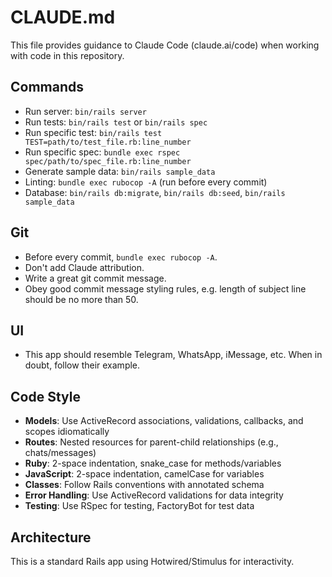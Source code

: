 # CLAUDE.md

This file provides guidance to Claude Code (claude.ai/code) when working with code in this repository.

## Commands

- Run server: `bin/rails server`
- Run tests: `bin/rails test` or `bin/rails spec`
- Run specific test: `bin/rails test TEST=path/to/test_file.rb:line_number`
- Run specific spec: `bundle exec rspec spec/path/to/spec_file.rb:line_number`
- Generate sample data: `bin/rails sample_data`
- Linting: `bundle exec rubocop -A` (run before every commit)
- Database: `bin/rails db:migrate`, `bin/rails db:seed`, `bin/rails sample_data`

## Git

- Before every commit, `bundle exec rubocop -A`.
- Don't add Claude attribution.
- Write a great git commit message.
- Obey good commit message styling rules, e.g. length of subject line should be no more than 50.

## UI

- This app should resemble Telegram, WhatsApp, iMessage, etc. When in doubt, follow their example.

## Code Style

- **Models**: Use ActiveRecord associations, validations, callbacks, and scopes idiomatically
- **Routes**: Nested resources for parent-child relationships (e.g., chats/messages)
- **Ruby**: 2-space indentation, snake_case for methods/variables
- **JavaScript**: 2-space indentation, camelCase for variables
- **Classes**: Follow Rails conventions with annotated schema
- **Error Handling**: Use ActiveRecord validations for data integrity
- **Testing**: Use RSpec for testing, FactoryBot for test data

## Architecture 

This is a standard Rails app using Hotwired/Stimulus for interactivity.
